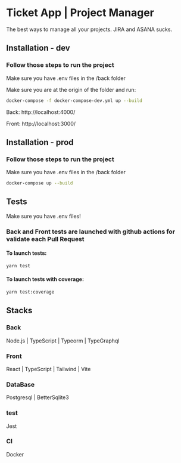 # Ticket App | Project Manager

The best ways to manage all your projects. JIRA and ASANA sucks.

## Installation - dev
### Follow those steps to run the project

Make sure you have .env files in the /back folder

Make sure you are at the origin of the folder and run:
```bash
docker-compose -f docker-compose-dev.yml up --build
```
Back: http://localhost:4000/

Front: http://localhost:3000/


## Installation - prod
### Follow those steps to run the project

Make sure you have .env files in the /back folder

```bash
docker-compose up --build
```

## Tests

Make sure you have .env files!

### Back and Front tests are launched with github actions for validate each Pull Request
#### To launch tests:
```bash
yarn test
```
#### To launch tests with coverage:
```bash
yarn test:coverage
```

## Stacks
### Back
Node.js | TypeScript | Typeorm | TypeGraphql
### Front
React | TypeScript | Tailwind | Vite
### DataBase
Postgresql | BetterSqlite3
### test
Jest
### CI
Docker